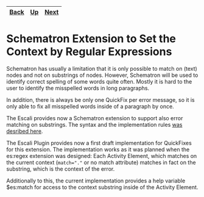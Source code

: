 | [Back](../04_copy-of/README.md) | [Up](../README.md) | [Next](../06_process-order/README.md) |
|--|--|--|

# Schematron Extension to Set the Context by Regular Expressions

Schematron has usually a limitation that it is only possible to match on (text) nodes and not on substrings of nodes. However, Schematron will be used to identify correct spelling of some words quite often. Mostly it is hard to the user to identify the misspelled words in long paragraphs. 

In addition, there is always be only one QuickFix per error message, so it is only able to fix all misspelled words inside of a paragraph by once.

The Escali provides now a Schematron extension to support also error matching on substrings. The syntax and the implementation rules [was desribed here](http://www.schematron-quickfix.com/escali/escali-ext_en.html#sqf:d121e932).

The Escali Plugin provides now a first draft implementation for QuickFixes for this extension. The implementation works as it was planned when the es:regex extension was designed: Each Activity Element, which matches on the current context (`match="."` or no match attribute) matches in fact on the substring, which is the context of the error.

Additionally to this, the current implementation provides a help variable $es:match for access to the context substring inside of the Activity Element.
